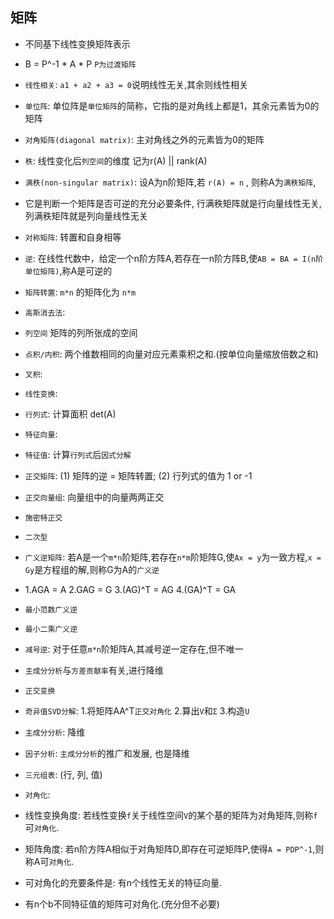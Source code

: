 ## 矩阵

* 不同基下线性变换矩阵表示
* B = P^-1 * A * P `P为过渡矩阵`


* `线性相关`: `a1 + a2 + a3 = 0`说明线性无关,其余则线性相关
* `单位阵`: 单位阵是`单位矩阵`的简称，它指的是对角线上都是1，其余元素皆为0的矩阵
* `对角矩阵(diagonal matrix)`: 主对角线之外的元素皆为0的矩阵
* `秩`: 线性变化后`列空间`的维度 记为r(A) || rank(A)
* `满秩(non-singular matrix)`: 设A为n阶矩阵,若 `r(A) = n` , 则称A为`满秩矩阵`, 
*  它是判断一个矩阵是否可逆的充分必要条件, 行满秩矩阵就是行向量线性无关, 列满秩矩阵就是列向量线性无关
* `对称矩阵`: 转置和自身相等
* `逆`: 在线性代数中，给定一个n阶方阵A,若存在一n阶方阵B,使`AB = BA = I(n阶单位矩阵)`,称A是可逆的
* `矩阵转置`: `m*n` 的矩阵化为 `n*m`
* `高斯消去法`: 
* `列空间` 矩阵的列所张成的空间
* `点积/内积`: 两个维数相同的向量对应元素乘积之和.(按单位向量缩放倍数之和)
* `叉积`: 
* `线性变换`: 
* `行列式`: 计算面积 det(A)  
* `特征向量`:   
* `特征值`:  计算`行列式`后`因式分解`
* `正交矩阵`: (1) 矩阵的逆 = 矩阵转置; (2) 行列式的值为 1 or -1  
* `正交向量组`:  向量组中的向量两两正交
* `施密特正交` 
* `二次型`  
* `广义逆矩阵`: 若A是一个`m*n`阶矩阵,若存在`n*m`阶矩阵G,使`Ax = y`为一致方程,`x = Gy`是方程组的解,则称G为A的`广义逆`
* 1.AGA = A  2.GAG = G  3.(AG)^T = AG  4.(GA)^T = GA 
* `最小范数广义逆`
* `最小二乘广义逆`
* `减号逆`: 对于任意`m*n`阶矩阵A,其减号逆一定存在,但不唯一
* `主成分分析`与`方差贡献率`有关,进行降维
* `正交变换`
* `奇异值SVD分解`: 1.将矩阵AA^T`正交对角化` 2.算出`V`和`Σ` 3.构造`U` 
* `主成分分析`: 降维 
* `因子分析`: `主成分分析`的推广和发展, 也是降维
* `三元组表`: (行, 列, 值)

* `对角化`:
* 线性变换角度: 若线性变换`f`关于线性空间`V`的某个基的矩阵为对角矩阵,则称`f`可`对角化`.
* 矩阵角度: 若n阶方阵A相似于对角矩阵D,即存在可逆矩阵P,使得`A = PDP^-1`,则称A可`对角化`.
* 可对角化的充要条件是: 有n个线性无关的特征向量.
* 有n个b不同特征值的矩阵可对角化.(充分但不必要)











